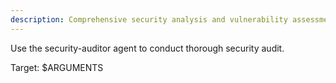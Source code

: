 ```yaml
---
description: Comprehensive security analysis and vulnerability assessment
---
```


Use the security-auditor agent to conduct thorough security audit.

Target: $ARGUMENTS